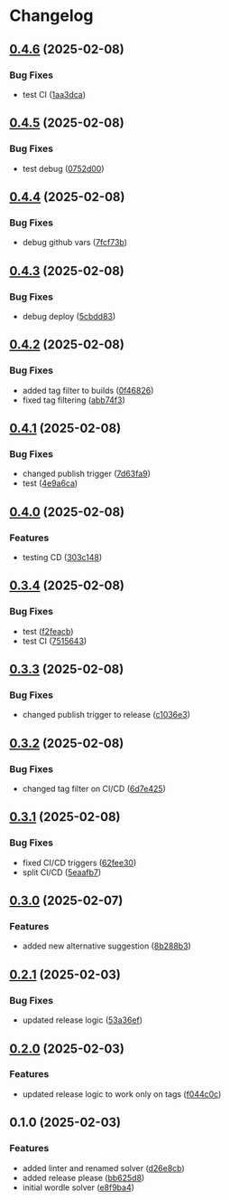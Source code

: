 # Changelog

## [0.4.6](https://github.com/fmakdemir/fwordlesolver/compare/v0.4.5...v0.4.6) (2025-02-08)


### Bug Fixes

* test CI ([1aa3dca](https://github.com/fmakdemir/fwordlesolver/commit/1aa3dca766e510c65c433d1853cbd91351d80fb8))

## [0.4.5](https://github.com/fmakdemir/fwordlesolver/compare/v0.4.4...v0.4.5) (2025-02-08)


### Bug Fixes

* test debug ([0752d00](https://github.com/fmakdemir/fwordlesolver/commit/0752d001df5fc39c549530dc76e770a8270c4f0e))

## [0.4.4](https://github.com/fmakdemir/fwordlesolver/compare/v0.4.3...v0.4.4) (2025-02-08)


### Bug Fixes

* debug github vars ([7fcf73b](https://github.com/fmakdemir/fwordlesolver/commit/7fcf73bae2ad73b722d4edb064520311b706c28a))

## [0.4.3](https://github.com/fmakdemir/fwordlesolver/compare/v0.4.2...v0.4.3) (2025-02-08)


### Bug Fixes

* debug deploy ([5cbdd83](https://github.com/fmakdemir/fwordlesolver/commit/5cbdd832ba50082118742961322fa61db2888e40))

## [0.4.2](https://github.com/fmakdemir/fwordlesolver/compare/v0.4.1...v0.4.2) (2025-02-08)


### Bug Fixes

* added tag filter to builds ([0f46826](https://github.com/fmakdemir/fwordlesolver/commit/0f468266b6b396112fc7a836f92f60f5c7d65418))
* fixed tag filtering ([abb74f3](https://github.com/fmakdemir/fwordlesolver/commit/abb74f31f804591227fc2a8b2a8c152760d2d29a))

## [0.4.1](https://github.com/fmakdemir/fwordlesolver/compare/v0.4.0...v0.4.1) (2025-02-08)


### Bug Fixes

* changed publish trigger ([7d63fa9](https://github.com/fmakdemir/fwordlesolver/commit/7d63fa9ece17efb7627fb38b45d2bfb4c982c37b))
* test ([4e9a6ca](https://github.com/fmakdemir/fwordlesolver/commit/4e9a6cab9d8bdbab0841c4329c13fceb076e4b0f))

## [0.4.0](https://github.com/fmakdemir/fwordlesolver/compare/v0.3.4...v0.4.0) (2025-02-08)


### Features

* testing CD ([303c148](https://github.com/fmakdemir/fwordlesolver/commit/303c148fa0162a52e7be779e52c4b75b75a20a9e))

## [0.3.4](https://github.com/fmakdemir/fwordlesolver/compare/v0.3.3...v0.3.4) (2025-02-08)


### Bug Fixes

* test ([f2feacb](https://github.com/fmakdemir/fwordlesolver/commit/f2feacb855ee0c84c24973dad33864fb7989e391))
* test CI ([7515643](https://github.com/fmakdemir/fwordlesolver/commit/7515643880bcc51bb0a640f546a112fc950c8217))

## [0.3.3](https://github.com/fmakdemir/fwordlesolver/compare/v0.3.2...v0.3.3) (2025-02-08)


### Bug Fixes

* changed publish trigger to release ([c1036e3](https://github.com/fmakdemir/fwordlesolver/commit/c1036e3b5ad11b6dcd62cb0ce178ae5825458801))

## [0.3.2](https://github.com/fmakdemir/fwordlesolver/compare/v0.3.1...v0.3.2) (2025-02-08)


### Bug Fixes

* changed tag filter on CI/CD ([6d7e425](https://github.com/fmakdemir/fwordlesolver/commit/6d7e42589065a10cb4eec08b198328fb192bc13d))

## [0.3.1](https://github.com/fmakdemir/fwordlesolver/compare/v0.3.0...v0.3.1) (2025-02-08)


### Bug Fixes

* fixed CI/CD triggers ([62fee30](https://github.com/fmakdemir/fwordlesolver/commit/62fee30bad919d9ef1255a25f72833193ea17115))
* split CI/CD ([5eaafb7](https://github.com/fmakdemir/fwordlesolver/commit/5eaafb71abcc7eccff3cc67f28fbcb4075f36e9f))

## [0.3.0](https://github.com/fmakdemir/fwordlesolver/compare/v0.2.1...v0.3.0) (2025-02-07)


### Features

* added new alternative suggestion ([8b288b3](https://github.com/fmakdemir/fwordlesolver/commit/8b288b30a332ae6ba52bf6e0391112e7ca03b423))

## [0.2.1](https://github.com/fmakdemir/fwordlesolver/compare/v0.2.0...v0.2.1) (2025-02-03)


### Bug Fixes

* updated release logic ([53a36ef](https://github.com/fmakdemir/fwordlesolver/commit/53a36ef772040a43dba385791bac0eb739f15414))

## [0.2.0](https://github.com/fmakdemir/fwordlesolver/compare/v0.1.0...v0.2.0) (2025-02-03)


### Features

* updated release logic to work only on tags ([f044c0c](https://github.com/fmakdemir/fwordlesolver/commit/f044c0c181df1fb61866b66355928dc0ed29a1e1))

## 0.1.0 (2025-02-03)


### Features

* added linter and renamed solver ([d26e8cb](https://github.com/fmakdemir/fwordlesolver/commit/d26e8cbde7999cc57618efe720fba75cc60ddee5))
* added release please ([bb625d8](https://github.com/fmakdemir/fwordlesolver/commit/bb625d8c432cb5ab216180d0a10dd7721cb50a78))
* initial wordle solver ([e8f9ba4](https://github.com/fmakdemir/fwordlesolver/commit/e8f9ba46be6ee9bfbd37cf25f5f4753d5440ed95))
